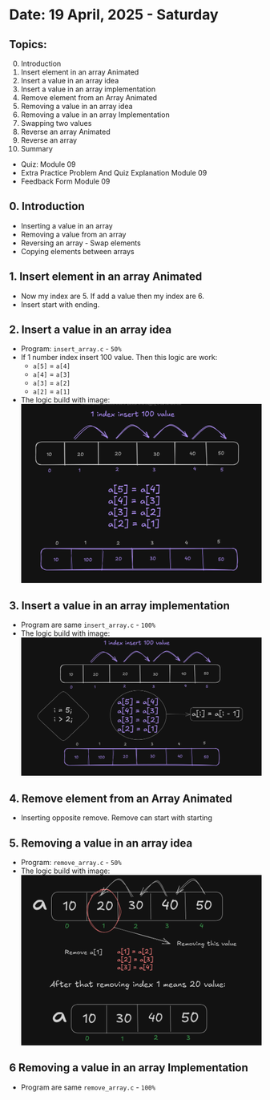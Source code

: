 # Date: 19 April, 2025 - Saturday

## Topics:
0. Introduction
1. Insert element in an array Animated
2. Insert a value in an array idea
3. Insert a value in an array implementation
4. Remove element from an Array Animated
5. Removing a value in an array idea
6. Removing a value in an array Implementation
7. Swapping two values
8. Reverse an array Animated
9. Reverse an array
10. Summary
- Quiz: Module 09
- Extra Practice Problem And Quiz Explanation Module 09
- Feedback Form Module 09

## 0. Introduction
- Inserting a value in an array
- Removing a value from an array
- Reversing an array - Swap elements
- Copying elements between arrays

## 1. Insert element in an array Animated
- Now my index are 5. If add a value then my index are 6.
- Insert start with ending.

## 2. Insert a value in an array idea
- Program: `insert_array.c` - `50%`
- If 1 number index insert 100 value. Then this logic are work:
    - `a[5]` = `a[4]`
    - `a[4]` = `a[3]`
    - `a[3]` = `a[2]`
    - `a[2]` = `a[1]`
- The logic build with image: 
    ![Inserting array draw](./images/draw.png)

## 3. Insert a value in an array implementation
- Program are same `insert_array.c` - `100%`
- The logic build with image: 
    ![Inserting array draw 2](./images/draw2.png)

## 4. Remove element from an Array Animated
- Inserting opposite remove. Remove can start with starting

## 5. Removing a value in an array idea
- Program: `remove_array.c` - `50%`
- The logic build with image: 
    ![Inserting array draw 3](./images/draw3.png)

## 6 Removing a value in an array Implementation
- Program are same `remove_array.c` - `100%`